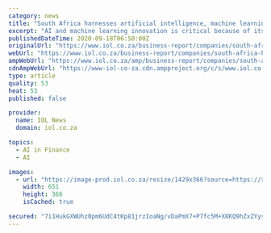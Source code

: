 ```yaml
---
category: news
title: "South Africa harnesses artificial intelligence, machine learning in Covid-19 fight"
excerpt: "AI and machine learning innovation is critical because of its potential to help communities and businesses overcome the coronavirus pandemic."
publishedDateTime: 2020-09-18T06:50:00Z
originalUrl: "https://www.iol.co.za/business-report/companies/south-africa-harnesses-artificial-intelligence-machine-learning-in-covid-19-fight-9f9b0dba-65d4-41a8-8196-cd2258fae312"
webUrl: "https://www.iol.co.za/business-report/companies/south-africa-harnesses-artificial-intelligence-machine-learning-in-covid-19-fight-9f9b0dba-65d4-41a8-8196-cd2258fae312"
ampWebUrl: "https://www.iol.co.za/amp/business-report/companies/south-africa-harnesses-artificial-intelligence-machine-learning-in-covid-19-fight-9f9b0dba-65d4-41a8-8196-cd2258fae312"
cdnAmpWebUrl: "https://www-iol-co-za.cdn.ampproject.org/c/s/www.iol.co.za/amp/business-report/companies/south-africa-harnesses-artificial-intelligence-machine-learning-in-covid-19-fight-9f9b0dba-65d4-41a8-8196-cd2258fae312"
type: article
quality: 53
heat: 53
published: false

provider:
  name: IOL News
  domain: iol.co.za

topics:
  - AI in Finance
  - AI

images:
  - url: "https://image-prod.iol.co.za/resize/1429x366?source=https://xlibris.public.prod.oc.inl.infomaker.io:8443/opencontent/objects/7db40ba9-5b7a-59a1-bb3f-286be6e200d6&operation=CROP&offset=0x155&resize=1429x804"
    width: 651
    height: 366
    isCached: true

secured: "7i1HukGXWUhz0pm6UdC4tKp81jrzIoaNg/vDaPmX7+P7fc5M+X8KQ9hZxZYysyUVaEeSXq2oBw/F4lcEBv/9y4InwlFLmOzdZRFhIiDpv2eFiMfE7/sS5Cn4J1Psg7pajNFYjVDEgcrGZTIIkZ69PCZ4rdJ7KKOyHiOhc+IcHidhSRd0mMi65Zu8rNgc3EtwyahJE2b9zpnMp9rO7rCQ+YqqZS7660NuLVN56q+8dsLMfvrC3qs2H+fAqhvbPg/iQ8hPgs3AMNUXCOz6e5XZb1niwF8BKeedSyw9kWFv4sf15aG1XE2bLr8K9q4G7A7peJgBgW00nqIZxYOcDA+IxSRYv2d4aEQyJDGNZ2WvM0g=;51Xyw8iY8bMzY3XPuATXXA=="
---
```


